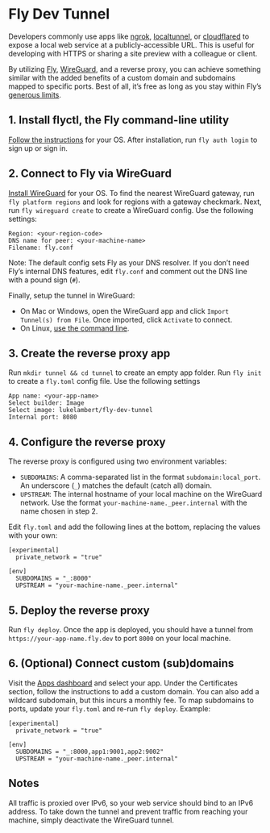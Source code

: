 # Fly Dev Tunnel

Developers commonly use apps like [ngrok](https://ngrok.com), [localtunnel](https://localtunnel.github.io/www/), or [cloudflared](https://github.com/cloudflare/cloudflared) to expose a local web service at a publicly-accessible URL. This is useful  for developing with HTTPS or sharing a site preview with a colleague or client.

By utilizing [Fly](https://fly.io), [WireGuard](https://www.wireguard.com), and a reverse proxy, you can achieve something similar with the added benefits of a custom domain and subdomains mapped to specific ports. Best of all, it’s free as long as you stay within Fly’s [generous limits](https://fly.io/docs/about/pricing/).

## 1. Install flyctl, the Fly command-line utility

[Follow the instructions](https://fly.io/docs/flyctl/installing/) for your OS. After installation, run `fly auth login` to sign up or sign in.

## 2. Connect to Fly via WireGuard

[Install WireGuard](https://www.wireguard.com/install/) for your OS. To find the nearest WireGuard gateway, run `fly platform regions` and look for regions with a gateway checkmark. Next, run `fly wireguard create` to create a WireGuard config. Use the following settings:

```
Region: <your-region-code>
DNS name for peer: <your-machine-name>
Filename: fly.conf
```

Note: The default config sets Fly as your DNS resolver. If you don’t need Fly’s internal DNS features, edit `fly.conf` and comment out the DNS line with a pound sign (`#`).

Finally, setup the tunnel in WireGuard:
- On Mac or Windows, open the WireGuard app and click `Import Tunnel(s) from File`. Once imported, click `Activate` to connect.
- On Linux, [use the command line](https://fly.io/docs/reference/wireguard/).

## 3. Create the reverse proxy app

Run `mkdir tunnel && cd tunnel` to create an empty app folder. Run `fly init` to create a `fly.toml` config file. Use the following settings

```
App name: <your-app-name>
Select builder: Image
Select image: lukelambert/fly-dev-tunnel
Internal port: 8080
```

## 4. Configure the reverse proxy

The reverse proxy is configured using two environment variables:

- `SUBDOMAINS`: A comma-separated list in the format `subdomain:local_port`. An underscore (`_`) matches the default (catch all) domain.
- `UPSTREAM`: The internal hostname of your local machine on the WireGuard network. Use the format `your-machine-name._peer.internal` with the name chosen in step 2.

Edit `fly.toml` and add the following lines at the bottom, replacing the values with your own:

```
[experimental]
  private_network = "true"

[env]
  SUBDOMAINS = "_:8000"
  UPSTREAM = "your-machine-name._peer.internal"
```

## 5. Deploy the reverse proxy

Run `fly deploy`. Once the app is deployed, you should have a tunnel from `https://your-app-name.fly.dev` to port `8000` on your local machine.


## 6. (Optional) Connect custom (sub)domains

Visit the [Apps dashboard](https://fly.io/apps/) and select your app. Under the Certificates section, follow the instructions to add a custom domain. You can also add a wildcard subdomain, but this incurs a monthly fee. To map subdomains to ports, update your `fly.toml` and re-run `fly deploy`. Example:

```
[experimental]
  private_network = "true"

[env]
  SUBDOMAINS = "_:8000,app1:9001,app2:9002"
  UPSTREAM = "your-machine-name._peer.internal"
```

## Notes

All traffic is proxied over IPv6, so your web service should bind to an IPv6 address. To take down the tunnel and prevent traffic from reaching your machine, simply deactivate the WireGuard tunnel.
